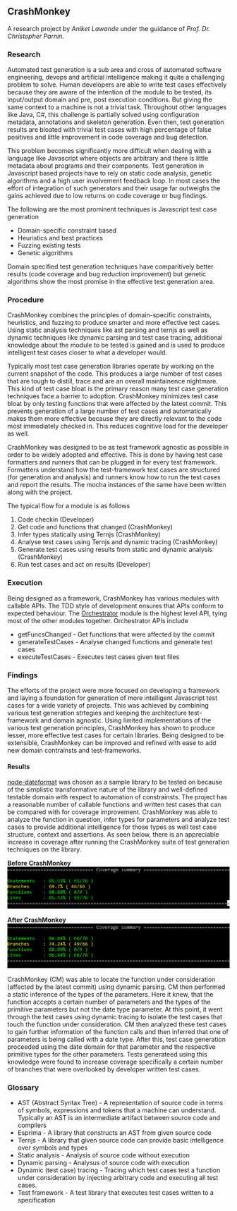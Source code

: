 ## CrashMonkey
A research project by *Aniket Lawande* under the guidance of *Prof. Dr. Christopher Parnin*.

### Research
Automated test generation is a sub area and cross of automated software engineering, devops and artificial intelligence making it quite a challenging problem to solve. Human developers are able to write test cases effectively because they are aware of the intention of the module to be tested, its input/output domain and pre, post execution conditions. But giving the same context to a machine is not a trivial task. Throughout other languages like Java, C#, this challenge is partially solved using configuration metadata, annotations and skeleton generation. Even then, test generation results are bloated with trivial test cases with high percentage of false positives and little improvement in code coverage and bug detection.

This problem becomes significantly more difficult when dealing with a language like Javascript where objects are arbitrary and there is little metadata about programs and their components. Test generation in Javascript based projects have to rely on static code analysis, genetic algorithms and a high user involvement feedback loop. In most cases the effort of integration of such generators and their usage far outweighs the gains achieved due to low returns on code coverage or bug findings. 

The following are the most prominent techniques is Javascript test case generation
* Domain-specific constraint based
* Heuristics and best practices
* Fuzzing existing tests
* Genetic algorithms

Domain specified test generation techniques have comparitively better results (code coverage and bug reduction improvement) but genetic algorithms show the most promise in the effective test generation area.

### Procedure
CrashMonkey combines the principles of domain-specific constraints, heuristics, and fuzzing to produce smarter and more effective test cases. Using static analysis techniques like ast parsing and ternjs as well as dynamic techniques like dynamic parsing and test case tracing, additional knowledge about the module to be tested is gained and is used to produce intelligent test cases closer to what a developer would.

Typically most test case generation libraries operate by working on the current snapshot of the code. This produces a large number of test cases that are tough to distill, trace and are an overall maintainence nightmare. This kind of test case bloat is the primary reason many test case generation techniques face a barrier to adoption. CrashMonkey minimizes test case bloat by only testing functions that were affected by the latest commit. This prevents generation of a large number of test cases and automatically makes them more effective because they are directly relevant to the code most immediately checked in. This reduces cognitive load for the developer as well.

CrashMonkey was designed to be as test framework agnostic as possible in order to be widely adopted and effective. This is done by having test case formatters and runners that can be plugged in for every test framework. Formatters understand how the test-framework test cases are structured (for generation and analysis) and runners know how to run the test cases and report the results. The mocha instances of the same have been written along with the project. 

The typical flow for a module is as follows  
1. Code checkin (Developer)  
2. Get code and functions that changed (CrashMonkey)  
3. Infer types statically using Ternjs (CrashMonkey)  
4. Analyse test cases using Ternjs and dynamic tracing (CrashMonkey)  
5. Generate test cases using results from static and dynamic analysis (CrashMonkey)  
6. Run test cases and act on results (Developer)

### Execution
Being designed as a framework, CrashMonkey has various modules with callable APIs. The TDD style of development ensures that APIs conform to expected behaviour. The [Orchestrator](../lib/Orchestrator.js) module is the highest level API, tying most of the other modules together. Orchestrator APIs include  
* getFuncsChanged - Get functions that were affected by the commit
* generateTestCases - Analyse changed functions and generate test cases
* executeTestCases - Executes test cases given test files

### Findings
The efforts of the project were more focused on developing a framework and laying a foundation for generation of more intelligent Javascript test cases for a wide variety of projects. This was achieved by combining various test generation strtegies and keeping the architecture test-framework and domain agnostic. Using limited implementations of the various test generation principles, CrashMonkey has shown to produce lesser, more effective test cases for certain libraries. Being designed to be extensible, CrashMonkey can be improved and refined with ease to add new domain contrainsts and test-frameworks.

#### Results
[node-dateformat](https://github.com/felixge/node-dateformat) was chosen as a sample library to be tested on because of the simplistic transformative nature of the library and well-defined testable domain with respect to automation of constrainsts. The project has a reasonable number of callable functions and written test cases that can be compared with for coverage improvement. 
CrashMonkey was able to analyze the function in question, infer types for parameters and analyze test cases to provide additional intelligence for those types as well test case structure, context and assertions. As seen below, there is an appreciable increase in coverage after running the CrashMonkey suite of test generation techniques on the library.

**Before CrashMonkey**  
![](./Coverage1.png)  

**After CrashMonkey**  
![](./Coverage2.png)

CrashMonkey (CM) was able to locate the function under consideration (affected by the latest commit) using dynamic parsing. CM then performed a static inference of the types of the parameters. Here it knew, that the function accepts a certain number of parameters and the types of the primitive parameters but not the date type parameter. At this point, it went through the test cases using dynamic tracing to isolate the test cases that touch the function under consideration. CM then analyzed these test cases to gain further information of the function calls and then inferred that one of parameters is being called with a date type. After this, test case generation proceeded using the date domain for that parameter and the respective primitive types for the other parameters. Tests generateed using this knowledge were found to increase coverage specifically a certain number of branches that were overlooked by developer written test cases.

### Glossary
* AST (Abstract Syntax Tree) - A representation of source code in terms of symbols, expressions and tokens that a machine can understand. Typically an AST is an intermediate artifact between source code and compilers
* Esprima - A library that constructs an AST from given source code
* Ternjs - A library that given source code can provide basic intelligence over symbols and types
* Static analysis - Analysis of source code without execution
* Dynamic parsing - Analysus of source code with execution
* Dynamic (test case) tracing - Tracing which test cases test a function under consideration by injecting arbitrary code and executing all test cases.
* Test framework - A test library that executes test cases written to a specification
